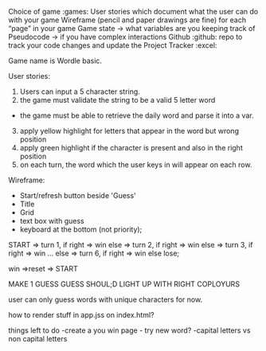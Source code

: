Choice of game :games:
User stories which document what the user can do with your game
Wireframe (pencil and paper drawings are fine) for each “page” in your game
Game state -> what variables are you keeping track of
Pseudocode -> if you have complex interactions
Github :github:  repo to track your code changes and update the Project Tracker :excel:

Game name is Wordle basic.

User stories:
1. Users can input a 5 character string. 
2. the game must validate the string to be a valid 5 letter word
- the game must be able to retrieve the daily word and parse it into a var.
3. apply yellow highlight for letters that appear in the word but wrong position
4. apply green highlight if the character is present and also in the right position
5. on each turn, the word which the user keys in will appear on each row.


Wireframe:
- Start/refresh button beside 'Guess'
- Title
- Grid
- text box with guess
- keyboard at the bottom (not priority);


START => turn 1, if right => win
else => turn 2, if right => win
else => turn 3, if right => win
...
else => turn 6, if right => win
else lose;

win =>reset => START

MAKE 1 GUESS GUESS SHOUL;D LIGHT UP WITH RIGHT COPLOYURS

user can only guess words with unique characters for now. 

how to render stuff in app.jss on index.html?

things left to do
-create a you win page - try new word?
-capital letters vs non capital letters

